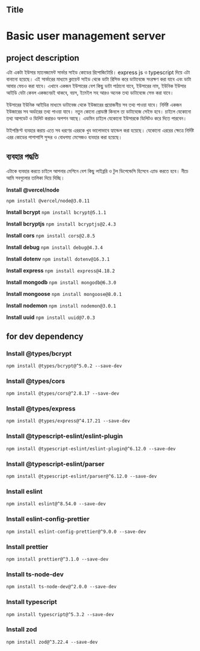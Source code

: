 ## Title

# Basic user management server

## project description

এটা একটা ইউসার ম্যানেজমেন্ট সার্ভার সাইড কোডের রিপোজিটোরি। express js ও typescript দিয়ে এটা বানানো হয়েছে। এই সার্ভারের মাধ্যমে ক্লায়েন্ট সাইড থেকে ডাটা রিসিভ করে ডাটাবেজে সংরক্ষণ করা যাবে এবং ডাটা আবার ফেচও করা যাবে। এখানে একজন ইউসারের বেশ কিছু ডাটা পাঠানো যাবে, ইউসারের নাম, ইউনিক ইউসার আইডি যেটা কেবল একজনেরই থাকবে, বয়স, ইমেইল সহ আরও অনেক তথ্য ডাটাবেজে সেভ করা যাবে।

ইউসারের ইউনিক আইডির মাধ্যমে ডাটাবেজ থেকে ইউজারের প্রয়োজনীয় সব তথ্য পাওয়া যাবে। নির্দিষ্ট একজন ইউজারের সব অর্ডারের তথ্য পাওয়া যাবে। নতুন কোনো প্রোডাক্ট কিনলে তা ডাটাবেজে সেইভ হবে। চাইলে যেকোনো তথ্য আপডেট ও ডিলিট করারও অপশন আছে। এডমিন চাইলে যেকোনো ইউসারকে ডিলিটও করে দিতে পারবেন।

টাইপস্ক্রিপ্ট ব্যবহার করায় এতে সব ধরণের এররকে খুব ভালোভাবে হ্যান্ডেল করা হয়েছে। যেকোনো এররের ক্ষেত্রে নির্দিষ্ট এরর কোডের পাশাপাশি সুন্দর ও বোধগম্য মেসেজও ব্যবহার করা হয়েছে।

## ব্যবহার পদ্ধতি

এটাকে ব্যবহার করতে চাইলে আপনার মেশিনে বেশ কিছু লাইব্ররি ও টুল ডিপেন্ডেসি হিসেবে এ্যাড করতে হবে। নীচে আমি সবগুলোর তালিকা দিয়ে দিচ্ছি।

**Install @vercel/node**

`npm install @vercel/node@3.0.11`

**Install bcrypt**
`npm install bcrypt@5.1.1`

**Install bcryptjs**
`npm install bcryptjs@2.4.3`

**Install cors**
`npm install cors@2.8.5`

**Install debug**
`npm install debug@4.3.4`

**Install dotenv**
`npm install dotenv@16.3.1`

**Install express**
`npm install express@4.18.2`

**Install mongodb**
`npm install mongodb@6.3.0`

**Install mongoose**
`npm install mongoose@8.0.1`

**Install nodemon**
`npm install nodemon@3.0.1`

**Install uuid**
`npm install uuid@7.0.3`

## for dev dependency

### Install @types/bcrypt

`npm install @types/bcrypt@^5.0.2 --save-dev`

### Install @types/cors

`npm install @types/cors@^2.8.17 --save-dev`

### Install @types/express

`npm install @types/express@^4.17.21 --save-dev`

### Install @typescript-eslint/eslint-plugin

`npm install @typescript-eslint/eslint-plugin@^6.12.0 --save-dev`

### Install @typescript-eslint/parser

`npm install @typescript-eslint/parser@^6.12.0 --save-dev`

### Install eslint

`npm install eslint@^8.54.0 --save-dev`

### Install eslint-config-prettier

`npm install eslint-config-prettier@^9.0.0 --save-dev`

### Install prettier

`npm install prettier@^3.1.0 --save-dev`

### Install ts-node-dev

`npm install ts-node-dev@^2.0.0 --save-dev`

### Install typescript

`npm install typescript@^5.3.2 --save-dev`

### Install zod

`npm install zod@^3.22.4 --save-dev`
